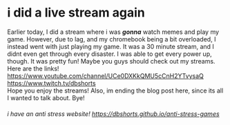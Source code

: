 # i did a live stream again
Earlier today, I did a stream where i was ***gonna*** watch memes and play my game. However, due to lag, and my chromebook being a bit overloaded, I instead went with just playing my game. It was a 30 minute stream, and I didnt even get through every disaster. I was able to get every power up, though. It was pretty fun! Maybe you guys should check out my streams. Here are the links!  
https://www.youtube.com/channel/UCe0DXKkQMU5cCnH2YTvysaQ  
https://www.twitch.tv/dbshorts  
Hope you enjoy the streams! Also, im ending the blog post here, since its all I wanted to talk about. Bye!
###### i have an anti stress website! https://dbshorts.github.io/anti-stress-games